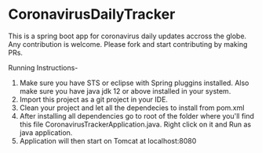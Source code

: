 # CoronavirusDailyTracker
This is a spring boot app for coronavirus daily updates accross the globe. Any contribution is welcome. Please fork and start contributing by making PRs. 

Running Instructions-
1. Make sure you have STS or eclipse with Spring pluggins installed. Also make sure you have java jdk 12 or above installed in your system.
2. Import this project as a git project in your IDE.
3. Clean your project and let all the dependecies to install from pom.xml
4. After installing all dependencies go to root of the folder where you'll find this file CoronavirusTrackerApplication.java. Right click on it and Run as java application. 
5. Application will then start on Tomcat at localhost:8080

